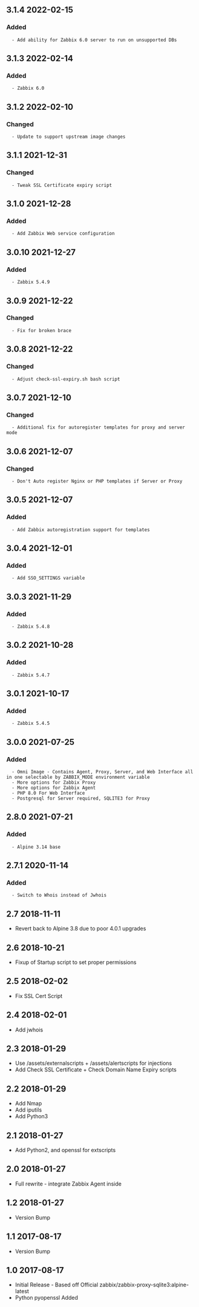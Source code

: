 ## 3.1.4 2022-02-15 <dave at tiredofit dot ca>

   ### Added
      - Add ability for Zabbix 6.0 server to run on unsupported DBs


## 3.1.3 2022-02-14 <dave at tiredofit dot ca>

   ### Added
      - Zabbix 6.0


## 3.1.2 2022-02-10 <dave at tiredofit dot ca>

   ### Changed
      - Update to support upstream image changes


## 3.1.1 2021-12-31 <dave at tiredofit dot ca>

   ### Changed
      - Tweak SSL Certificate expiry script


## 3.1.0 2021-12-28 <dave at tiredofit dot ca>

   ### Added
      - Add Zabbix Web service configuration


## 3.0.10 2021-12-27 <dave at tiredofit dot ca>

   ### Added
      - Zabbix 5.4.9


## 3.0.9 2021-12-22 <dave at tiredofit dot ca>

   ### Changed
      - Fix for broken brace


## 3.0.8 2021-12-22 <dave at tiredofit dot ca>

   ### Changed
      - Adjust check-ssl-expiry.sh bash script


## 3.0.7 2021-12-10 <dave at tiredofit dot ca>

   ### Changed
      - Additional fix for autoregister templates for proxy and server mode


## 3.0.6 2021-12-07 <dave at tiredofit dot ca>

   ### Changed
      - Don't Auto register Nginx or PHP templates if Server or Proxy


## 3.0.5 2021-12-07 <dave at tiredofit dot ca>

   ### Added
      - Add Zabbix autoregistration support for templates


## 3.0.4 2021-12-01 <dave at tiredofit dot ca>

   ### Added
      - Add SSO_SETTINGS variable


## 3.0.3 2021-11-29 <dave at tiredofit dot ca>

   ### Added
      - Zabbix 5.4.8


## 3.0.2 2021-10-28 <dave at tiredofit dot ca>

   ### Added
      - Zabbix 5.4.7


## 3.0.1 2021-10-17 <dave at tiredofit dot ca>

   ### Added
      - Zabbix 5.4.5


## 3.0.0 2021-07-25 <dave at tiredofit dot ca>

   ### Added
      - Omni Image - Contains Agent, Proxy, Server, and Web Interface all in one selectable by ZABBIX_MODE environment variable
      - More options for Zabbix Proxy
      - More options for Zabbix Agent
      - PHP 8.0 For Web Interface
      - Postgresql for Server required, SQLITE3 for Proxy

## 2.8.0 2021-07-21 <dave at tiredofit dot ca>

   ### Added
      - Alpine 3.14 base


## 2.7.1 2020-11-14 <dave at tiredofit dot ca>

   ### Added
      - Switch to Whois instead of Jwhois


## 2.7 2018-11-11 <dave at tiredofit dot ca>

* Revert back to Alpine 3.8 due to poor 4.0.1 upgrades

## 2.6 2018-10-21 <dave at tiredofit dot ca>

* Fixup of Startup script to set proper permissions

## 2.5 2018-02-02 <dave at tiredofit dot ca>

* Fix SSL Cert Script

## 2.4 2018-02-01 <dave at tiredofit dot ca>

* Add jwhois

## 2.3 2018-01-29 <dave at tiredofit dot ca>

* Use /assets/externalscripts + /assets/alertscripts for injections
* Add Check SSL Certificate + Check Domain Name Expiry scripts

## 2.2 2018-01-29 <dave at tiredofit dot ca>

* Add Nmap
* Add iputils
* Add Python3

## 2.1 2018-01-27 <dave at tiredofit dot ca>

* Add Python2, and openssl for extscripts

## 2.0 2018-01-27 <dave at tiredofit dot ca>

* Full rewrite - integrate Zabbix Agent inside

## 1.2 2018-01-27 <dave at tiredofit dot ca>

* Version Bump

## 1.1 2017-08-17 <dave at tiredofit dot ca>

* Version Bump

## 1.0 2017-08-17 <dave at tiredofit dot ca>

* Initial Release - Based off Official zabbix/zabbix-proxy-sqlite3:alpine-latest
* Python pyopenssl Added


